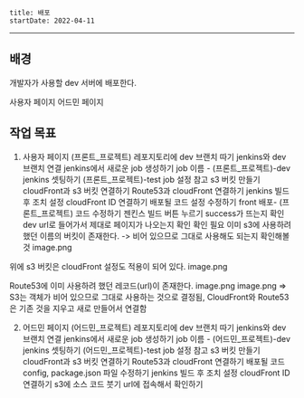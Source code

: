 ```
title: 배포
startDate: 2022-04-11
```
---

## 배경
개발자가 사용할 dev 서버에 배포한다.

사용자 페이지 
어드민 페이지 

## 작업 목표
1. 사용자 페이지
(프론트_프로젝트) 레포지토리에 dev 브랜치 따기
jenkins와 dev 브랜치 연결
jenkins에서 새로운 job 생성하기
job 이름 - (프론트_프로젝트)-dev
jenkins 셋팅하기
   (프론트_프로젝트)-test job 설정 참고
s3 버킷 만들기
cloudFront과 s3 버킷 연결하기
Route53과 cloudFront 연결하기
jenkins 빌드 후 조치 설정
cloudFront ID 연결하기
배포될 코드 설정 수정하기 
front 배포- (프론트_프로젝트) 코드 수정하기
젠킨스 빌드 버튼 누르기
success가 뜨는지 확인
dev url로 들어가서 제대로 페이지가 나오는지 확인
확인 필요
이미 s3에 사용하려 했던 이름의 버킷이 존재한다. 
-> 비어 있으므로 그대로 사용해도 되는지 확인해볼 것
image.png

위에 s3 버킷은 cloudFront 설정도 적용이 되어 있다.
image.png

Route53에 이미 사용하려 했던 레코드(url)이 존재한다.
image.png
image.png
=> S3는 객체가 비어 있으므로 그대로 사용하는 것으로 결정됨, CloudFront와 Route53은 기존 것을 지우고 새로 만들어서 연결함


2. 어드민 페이지
   (어드민_프로젝트) 레포지토리에 dev 브랜치 따기
jenkins와 dev 브랜치 연결
jenkins에서 새로운 job 생성하기
job 이름 - (어드민_프로젝트)-dev
jenkins 셋팅하기
   (어드민_프로젝트)-test job 설정 참고
s3 버킷 만들기
cloudFront과 s3 버킷 연결하기
Route53과 cloudFront 연결하기
배포될 코드 config, package.json 파일 수정하기
jenkins 빌드 후 조치 설정
cloudFront ID 연결하기
s3에 소스 코드 붓기
url에 접속해서 확인하기

